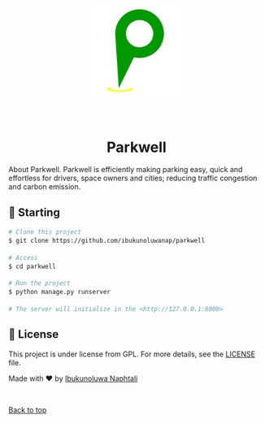 <div align="center" id="top"> 
  <img src="./.github/logo.png" width="200" alt="Parkwell" />

  &#xa0;

</div>

<h1 align="center">Parkwell</h1>
About Parkwell. Parkwell is efficiently making parking easy, quick and effortless for drivers, space owners and cities; reducing traffic congestion and carbon emission.
<!-- Status -->

<!-- <h4 align="center"> 
	🚧  Parkwell 🚀 Under construction...  🚧
</h4> 

<hr> -->

## :checkered_flag: Starting ##

```bash
# Clone this project
$ git clone https://github.com/ibukunoluwanap/parkwell

# Access
$ cd parkwell

# Run the project
$ python manage.py runserver

# The server will initialize in the <http://127.0.0.1:8000>
```

## :memo: License ##

This project is under license from GPL. For more details, see the [LICENSE](LICENSE) file.


Made with :heart: by <a href="https://github.com/ibukunoluwanap" target="_blank">Ibukunoluwa Naphtali</a>

&#xa0;

<a href="#top">Back to top</a>
